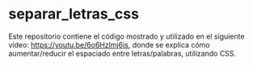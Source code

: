 # separar_letras_css
Este repositorio contiene el código mostrado y utilizado en el siguiente vídeo: https://youtu.be/6o6Hzlmj6js, donde se explica cómo aumentar/reducir el espaciado entre letras/palabras, utilizando CSS.
